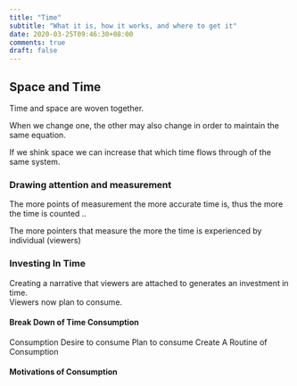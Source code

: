 ```yaml
---
title: "Time"
subtitle: "What it is, how it works, and where to get it"
date: 2020-03-25T09:46:30+08:00
comments: true
draft: false
---
```


## Space and Time

Time and space are woven together.  

When we change one, the other may also change in order to maintain the same equation.  

If we shink space we can increase that which time flows through of the same system.


### Drawing attention and measurement  

The more points of measurement the more accurate time is, thus the more the time is counted ..  

The more pointers that measure the more the time is experienced by individual (viewers)  

### Investing In Time  

Creating a narrative that viewers are attached to generates an investment in time.  
Viewers now plan to consume.  



#### Break Down of Time Consumption  

Consumption
Desire to consume
Plan to consume
Create A Routine of Consumption  


#### Motivations of Consumption  